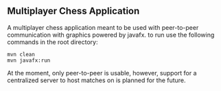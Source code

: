 ## Multiplayer Chess Application

A multiplayer chess application meant to be used with peer-to-peer communication with graphics powered by javafx. to run use the following commands in the root directory:

```console
mvn clean
mvn javafx:run
```

At the moment, only peer-to-peer is usable, however, support for a centralized server to host matches on is planned for the future.
